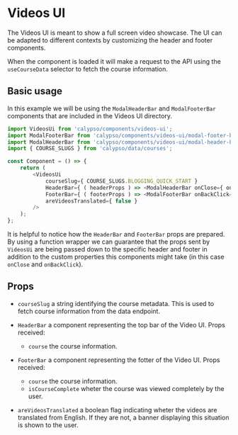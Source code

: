 # Videos UI

The Videos UI is meant to show a full screen video showcase. The UI can be adapted to different
contexts by customizing the header and footer components.

When the component is loaded it will make a request to the API using the `useCourseData` selector
to fetch the course information.

## Basic usage

In this example we will be using the `ModalHeaderBar` and `ModalFooterBar` components that are included
in the Videos UI directory.

```js
import VideosUi from 'calypso/components/videos-ui';
import ModalFooterBar from 'calypso/components/videos-ui/modal-footer-bar';
import ModalHeaderBar from 'calypso/components/videos-ui/modal-header-bar';
import { COURSE_SLUGS } from 'calypso/data/courses';

const Component = () => {
	return (
		<VideosUi
			courseSlug={ COURSE_SLUGS.BLOGGING_QUICK_START }
			HeaderBar={ ( headerProps ) => <ModalHeaderBar onClose={ onClose } { ...headerProps } /> }
			FooterBar={ ( footerProps ) => <ModalFooterBar onBackClick={ onClose } { ...footerProps } /> }
			areVideosTranslated={ false }
		/>
	);
};
```

It is helpful to notice how the `HeaderBar` and `FooterBar` props are prepared. By using
a function wrapper we can guarantee that the props sent by `VideosUi` are being passed
down to the specific header and footer in addition to the custom properties this components might take (in
this case `onClose` and `onBackClick`).

## Props

- `courseSlug` a string identifying the course metadata. This is used to fetch course information from the data endpoint.

- `HeaderBar` a component representing the top bar of the Video UI. Props received:
  - `course` the course information.
- `FooterBar` a component representing the fotter of the Video UI. Props received:
  - `course` the course information.
  - `isCourseComplete` wheter the course was viewed completely by the user.
- `areVideosTranslated` a boolean flag indicating wheter the videos are translated from English. If they
are not, a banner displaying this situation is shown to the user.
